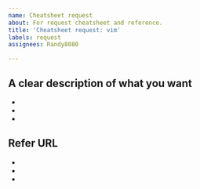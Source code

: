```yaml
---
name: Cheatsheet request
about: For request cheatsheet and reference.
title: 'Cheatsheet request: vim'
labels: request
assignees: Randy8080

---
```


## A clear description of what you want
- 
- 
- 

## Refer URL
- 
- 
-
